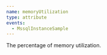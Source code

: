 ```yaml
---
name: memoryUtilization
type: attribute
events:
  - MssqlInstanceSample
---
```


The percentage of memory utilization.